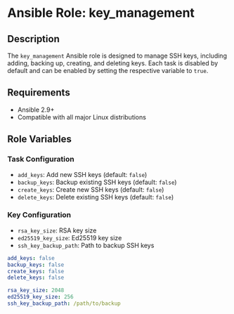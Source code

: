 # Ansible Role: key_management

## Description
The `key_management` Ansible role is designed to manage SSH keys, including adding, backing up, creating, and deleting keys. Each task is disabled by default and can be enabled by setting the respective variable to `true`.

## Requirements
- Ansible 2.9+ 
- Compatible with all major Linux distributions

## Role Variables

### Task Configuration
- `add_keys`: Add new SSH keys (default: `false`)
- `backup_keys`: Backup existing SSH keys (default: `false`)
- `create_keys`: Create new SSH keys (default: `false`)
- `delete_keys`: Delete existing SSH keys (default: `false`)

### Key Configuration
- `rsa_key_size`: RSA key size
- `ed25519_key_size`: Ed25519 key size
- `ssh_key_backup_path`: Path to backup SSH keys

```yaml
add_keys: false
backup_keys: false
create_keys: false
delete_keys: false

rsa_key_size: 2048
ed25519_key_size: 256
ssh_key_backup_path: /path/to/backup
